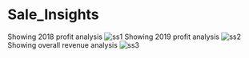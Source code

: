 # Sale_Insights

Showing 2018 profit analysis
![ss1](https://github.com/Swastik-2k/Sale_Insights/assets/79494966/dcec15ab-064e-4d4c-baa5-45cf03ec17c9)
Showing 2019 profit analysis
![ss2](https://github.com/Swastik-2k/Sale_Insights/assets/79494966/9ca85911-1b34-4fea-854d-0b24190545e6)
Showing overall revenue analysis
![ss3](https://github.com/Swastik-2k/Sale_Insights/assets/79494966/850def54-76c2-4bbc-a83e-ceda74063687)
